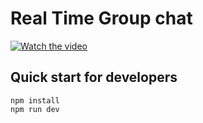 # Real Time Group chat 

[![Watch the video](https://i3.ytimg.com/vi/uWsxVhqmdYo/maxresdefault.jpg)](https://www.youtube.com/watch?v=uWsxVhqmdYo&t=33s)
## Quick start for developers

```
npm install
npm run dev
```
